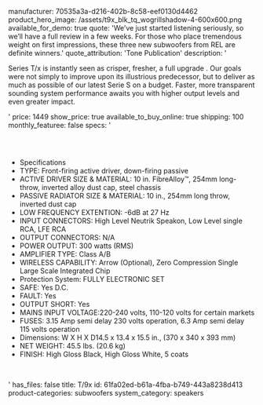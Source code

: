 manufacturer: 70535a3a-d216-402b-8c58-eef0130d4462
product_hero_image: /assets/t9x_blk_tq_wogrillshadow-4-600x600.png
available_for_demo: true
quote: 'We’ve just started listening seriously, so we’ll have a full review in a few weeks. For those who place tremendous weight on first impressions, these three new subwoofers from REL are definite winners.'
quote_attribution: 'Tone Publication'
description: '<p>Series T/x is instantly seen as crisper, fresher, a full upgrade . Our goals were not simply to improve upon its illustrious predecessor, but to deliver as much as possible of our latest Serie S on a budget. Faster, more transparent sounding system performance awaits you with higher output levels and even greater impact.&nbsp;&nbsp;</p>'
price: 1449
show_price: true
available_to_buy_online: true
shipping: 100
monthly_featuree: false
specs: '<h3><br></h3><ul><li>Specifications</li><li>TYPE: Front-firing active driver, down-firing passive</li><li>ACTIVE DRIVER SIZE &amp; MATERIAL: 10 in. FibreAlloy™, 254mm long-throw, inverted alloy dust cap, steel chassis</li><li>PASSIVE RADIATOR SIZE &amp; MATERIAL: 10 in., 254mm long throw, inverted dust cap</li><li>LOW FREQUENCY EXTENTION: -6dB at 27 Hz</li><li>INPUT CONNECTORS: High Level Neutrik Speakon, Low Level single RCA, LFE RCA</li><li>OUTPUT CONNECTORS: N/A</li><li>POWER OUTPUT: 300 watts (RMS)</li><li>AMPLIFIER TYPE: Class A/B</li><li>WIRELESS CAPABILITY: Arrow (Optional), Zero Compression Single Large Scale Integrated Chip</li><li>Protection System: FULLY ELECTRONIC SET&nbsp;</li><li>SAFE: Yes D.C.&nbsp;</li><li>FAULT: Yes</li><li>OUTPUT SHORT: Yes</li><li>MAINS INPUT VOLTAGE:220-240 volts, 110-120 volts for certain markets</li><li>FUSES: 3.15 Amp semi delay 230 volts operation, 6.3 Amp semi delay 115 volts operation</li><li>Dimensions: W X H X D14.5 x 13.4 x 15.5 in., (370 x 340 x 393 mm)</li><li>NET WEIGHT: 45.5 lbs. (20.6 kg)</li><li>FINISH: High Gloss Black, High Gloss White, 5 coats</li></ul><p><br></p>'
has_files: false
title: T/9x
id: 61fa02ed-b61a-4fba-b749-443a8238d413
product-categories: subwoofers
system_category: speakers
